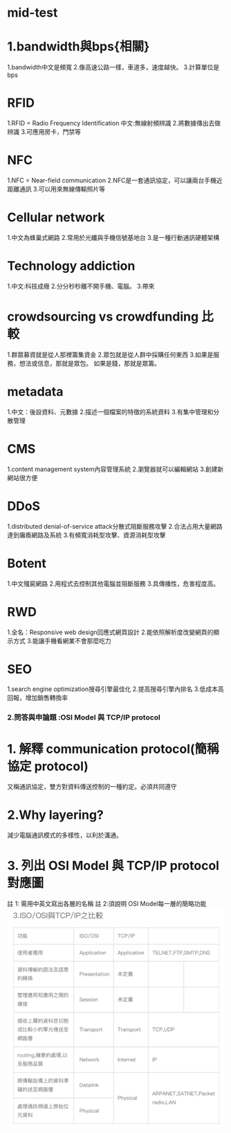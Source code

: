# mid-test
# 1.bandwidth與bps{相關}
1.bandwidth中文是頻寬
2.像高速公路一樣，車道多，速度越快。
3.計算單位是bps

# RFID
1.RFID = Radio  Frequency Identification 中文:無線射頻辨識
2.將數據傳出去做辨識
3.可應用房卡，門禁等

# NFC
1.NFC = Near-field communication
2.NFC是一套通訊協定，可以讓兩台手機近距離通訊
3.可以用來無線傳輸照片等
# Cellular network
1.中文為蜂巢式網路
2.常用於光纖與手機信號基地台
3.是一種行動通訊硬體架構

# Technology addiction
1.中文:科技成癮
2.分分秒秒離不開手機、電腦。
3.帶來
# crowdsourcing vs crowdfunding 比較
1.群眾募資就是從人那裡籌集資金
2.眾包就是從人群中採購任何東西
3.如果是服務，想法或信息，那就是眾包。
如果是錢，那就是眾籌。
# metadata
1.中文：後設資料、元數據
2.描述一個檔案的特徵的系統資料
3.有集中管理和分散管理
# CMS
1.content management system內容管理系統
2.瀏覽器就可以編輯網站
3.創建新網站很方便
# DDoS
1.distributed denial-of-service attack分散式阻斷服務攻擊
2.合法占用大量網路達到癱瘓網路及系統
3.有頻寬消耗型攻擊、資源消耗型攻擊
# Botent
1.中文殭屍網路
2.用程式去控制其他電腦並阻斷服務
3.具傳播性，危害程度高。
# RWD
1.全名：Responsive web design回應式網頁設計
2.能依照解析度改變網頁的顯示方式
3.能讓手機看網業不會那麼吃力
# SEO
1.search engine optimization搜尋引擎最佳化
2.提高搜尋引擎內排名
3.低成本高回報，增加銷售轉換率
### 2.問答與申論題 :OSI Model 與 TCP/IP protocol
# 1. 解釋 communication protocol(簡稱協定 protocol)
又稱通訊協定，雙方對資料傳送控制的一種約定。必須共同遵守
# 2.Why layering?
減少電腦通訊模式的多樣性，以利於溝通。
 # 3. 列出 OSI Model 與 TCP/IP protocol對應圖
   註 1: 需用中英文寫出各層的名稱
    註 2:須說明 OSI Model每一層的簡略功能
![協定protocol](IMG_2137.png)
